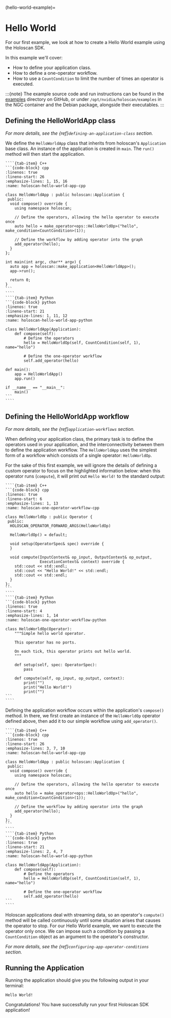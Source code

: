 (hello-world-example)=
# Hello World

For our first example, we look at how to create a Hello World example using the Holoscan SDK.

In this example we'll cover:

- How to define your application class.
- How to define a one-operator workflow.
- How to use a `CountCondition` to limit the number of times an operator is executed.

:::{note}
The example source code and run instructions can be found in the [examples](https://github.com/nvidia-holoscan/holoscan-sdk/blob/main/examples#holoscan-sdk-examples) directory on GitHub, or under `/opt/nvidia/holoscan/examples` in the NGC container and the Debian package, alongside their executables.
:::

## Defining the HelloWorldApp class

_For more details, see the {ref}`defining-an-application-class` section._

We define the `HelloWorldApp` class that inherits from holoscan's `Application` base class. An instance of the application is created in `main`. The `run()` method will then start the application.

`````{tab-set}
````{tab-item} C++
```{code-block} cpp
:linenos: true
:lineno-start: 26
:emphasize-lines: 1, 15, 16
:name: holoscan-hello-world-app-cpp

class HelloWorldApp : public holoscan::Application {
 public:
  void compose() override {
    using namespace holoscan;

    // Define the operators, allowing the hello operator to execute once
    auto hello = make_operator<ops::HelloWorldOp>("hello", make_condition<CountCondition>(1));

    // Define the workflow by adding operator into the graph
    add_operator(hello);
  }
};

int main(int argc, char** argv) {
  auto app = holoscan::make_application<HelloWorldApp>();
  app->run();

  return 0;
}
```
````
````{tab-item} Python
```{code-block} python
:linenos: true
:lineno-start: 21
:emphasize-lines: 1, 11, 12
:name: holoscan-hello-world-app-python

class HelloWorldApp(Application):
    def compose(self):
        # Define the operators
        hello = HelloWorldOp(self, CountCondition(self, 1), name="hello")

        # Define the one-operator workflow
        self.add_operator(hello)

def main():
    app = HelloWorldApp()
    app.run()

if __name__ == "__main__":
    main()
```
````
`````

## Defining the HelloWorldApp workflow

_For more details, see the {ref}`application-workflows` section._

When defining your application class, the primary task is to define the operators used in your application, and the interconnectivity between them to define the application workflow. The `HelloWorldApp` uses the simplest form of a workflow which consists of a single operator: `HelloWorldOp`.

For the sake of this first example, we will ignore the details of defining a custom operator to focus on the highlighted information below: when this operator runs (`compute`), it will print out `Hello World!` to the standard output:

`````{tab-set}
````{tab-item} C++
```{code-block} cpp
:linenos: true
:lineno-start: 6
:emphasize-lines: 1, 13
:name: holoscan-one-operator-workflow-cpp

class HelloWorldOp : public Operator {
 public:
  HOLOSCAN_OPERATOR_FORWARD_ARGS(HelloWorldOp)

  HelloWorldOp() = default;

  void setup(OperatorSpec& spec) override {
  }

  void compute(InputContext& op_input, OutputContext& op_output,
               ExecutionContext& context) override {
    std::cout << std::endl;
    std::cout << "Hello World!" << std::endl;
    std::cout << std::endl;
  }
};
```
````
````{tab-item} Python
```{code-block} python
:linenos: true
:lineno-start: 4
:emphasize-lines: 1, 14
:name: holoscan-one-operator-workflow-python

class HelloWorldOp(Operator):
    """Simple hello world operator.

    This operator has no ports.

    On each tick, this operator prints out hello world.
    """

    def setup(self, spec: OperatorSpec):
        pass

    def compute(self, op_input, op_output, context):
        print("")
        print("Hello World!")
        print("")
```
````
`````

Defining the application workflow occurs within the application's `compose()` method. In there, we first create an instance of the `HelloWorldOp` operator defined above, then add it to our simple workflow using `add_operator()`.

`````{tab-set}
````{tab-item} C++
```{code-block} cpp
:linenos: true
:lineno-start: 26
:emphasize-lines: 3, 7, 10
:name: holoscan-hello-world-app-cpp

class HelloWorldApp : public holoscan::Application {
 public:
  void compose() override {
    using namespace holoscan;

    // Define the operators, allowing the hello operator to execute once
    auto hello = make_operator<ops::HelloWorldOp>("hello", make_condition<CountCondition>(1));

    // Define the workflow by adding operator into the graph
    add_operator(hello);
  }
};
```
````
````{tab-item} Python
```{code-block} python
:linenos: true
:lineno-start: 21
:emphasize-lines: 2, 4, 7
:name: holoscan-hello-world-app-python

class HelloWorldApp(Application):
    def compose(self):
        # Define the operators
        hello = HelloWorldOp(self, CountCondition(self, 1), name="hello")

        # Define the one-operator workflow
        self.add_operator(hello)
```
````
`````

Holoscan applications deal with streaming data, so an operator's `compute()` method will be called continuously until some situation arises that causes the operator to stop. For our Hello World example, we want to execute the operator only once. We can impose such a condition by passing a `CountCondition` object as an argument to the operator's constructor.

_For more details, see the {ref}`configuring-app-operator-conditions` section._

## Running the Application

Running the application should give you the following output in your terminal:

```
Hello World!
```

Congratulations! You have successfully run your first Holoscan SDK application!
